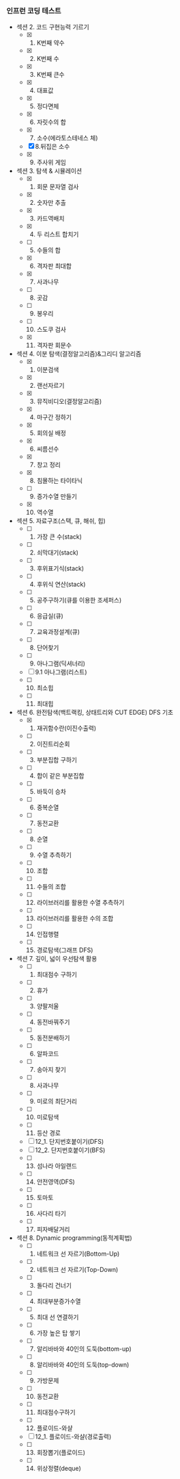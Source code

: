 ### 인프런 코딩 테스트

- 섹션 2. 코드 구현능력 기르기
    - [x] 1. K번째 약수
    - [x] 2. K번째 수
    - [x] 3. K번째 큰수
    - [x] 4. 대표값
    - [x] 5. 정다면체
    - [x] 6. 자릿수의 합
    - [x] 7. 소수(에라토스테네스 체)
    - [x] 8.뒤집은 소수
    - [x] 9. 주사위 게임
- 섹션 3. 탐색 & 시뮬레이션
    - [x] 1. 회문 문자열 검사
    - [x] 2. 숫자만 추출
    - [x] 3. 카드역배치
    - [x] 4. 두 리스트 합치기
    - [ ] 5. 수들의 합
    - [x] 6. 격자판 최대합
    - [x] 7. 사과나무
    - [ ] 8. 곳감
    - [ ] 9. 봉우리
    - [ ] 10. 스도쿠 검사
    - [x] 11. 격자판 회문수
- 섹션 4. 이분 탐색(결정알고리즘)&그리디 알고리즘
    - [x] 1. 이분검색
    - [x] 2. 랜선자르기
    - [x] 3. 뮤직비디오(결정알고리즘)
    - [x] 4. 마구간 정하기
    - [x] 5. 회의실 배정
    - [x] 6. 씨름선수
    - [x] 7. 창고 정리
    - [x] 8. 침몰하는 타이타닉
    - [ ] 9. 증가수열 만들기
    - [x] 10. 역수열

- 섹션 5. 자료구조(스택, 큐, 해쉬, 힙)
    - [ ] 1. 가장 큰 수(stack)
    - [ ] 2. 쇠막대기(stack)
    - [ ] 3. 후위표기식(stack)
    - [ ] 4. 후위식 연산(stack)
    - [ ] 5. 공주구하기(큐를 이용한 조세퍼스)
    - [ ] 6. 응급실(큐)
    - [ ] 7. 교육과정설계(큐)
    - [ ] 8. 단어찾기
    - [ ] 9. 아나그램(딕셔너리)
    - [ ] 9.1 아나그램(리스트)
    - [ ] 10. 최소힙
    - [ ] 11. 최대힙
- 섹션 6. 완전탐색(백트랙킹, 상태트리와 CUT EDGE) DFS 기초
    - [x] 1. 재귀함수란(이진수출력)
    - [ ] 2. 이진트리순회
    - [ ] 3. 부분집합 구하기
    - [ ] 4. 합이 같은 부분집합
    - [ ] 5. 바둑이 승차
    - [ ] 6. 중복순열
    - [ ] 7. 동전교환
    - [ ] 8. 순열
    - [ ] 9. 수열 추측하기
    - [ ] 10. 조합
    - [ ] 11. 수들의 조합
    - [ ] 12. 라이브러리를 활용한 수열 추측하기
    - [ ] 13. 라이브러리를 활용한 수의 조합
    - [ ] 14. 인접행렬
    - [ ] 15. 경로탐색(그래프 DFS)
- 섹션 7. 깊이, 넓이 우선탐색 활용
    - [ ] 1. 최대점수 구하기
    - [ ] 2. 휴가
    - [ ] 3. 양팔저울
    - [ ] 4. 동전바꿔주기
    - [ ] 5. 동전분배하기
    - [ ] 6. 알파코드
    - [ ] 7. 송아지 찾기
    - [ ] 8. 사과나무
    - [ ] 9. 미로의 최단거리
    - [ ] 10. 미로탐색
    - [ ] 11. 등산 경로
    - [ ] 12_1. 단지번호붙이기(DFS)
    - [ ] 12_2. 단지번호붙이기(BFS)
    - [ ] 13. 섬나라 아일랜드
    - [ ] 14. 안전영역(DFS)
    - [ ] 15. 토마토
    - [ ] 16. 사다리 타기
    - [ ] 17. 피자배달거리
- 섹션 8. Dynamic programming(동적계획법)
    - [ ] 1. 네트워크 선 자르기(Bottom-Up)
    - [ ] 2. 네트워크 선 자르기(Top-Down)
    - [ ] 3. 돌다리 건너기
    - [ ] 4. 최대부분증가수열
    - [ ] 5. 최대 선 연결하기
    - [ ] 6. 가장 높은 탑 쌓기
    - [ ] 7. 알리바바와 40인의 도둑(bottom-up)
    - [ ] 8. 알리바바와 40인의 도둑(top-down)
    - [ ] 9. 가방문제
    - [ ] 10. 동전교환
    - [ ] 11. 최대점수구하기
    - [ ] 12. 플로이드-와샬
    - [ ] 12_1. 플로이드-와샬(경로출력)
    - [ ] 13. 회장뽑기(플로이드)
    - [ ] 14. 위상정렬(deque)